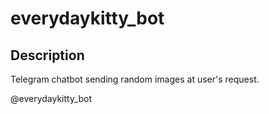 # everydaykitty_bot

## Description
Telegram chatbot sending random images at user's request.

@everydaykitty_bot
